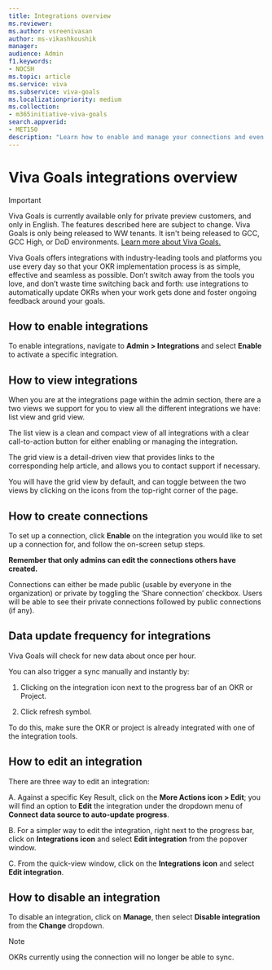 ```yaml
---
title: Integrations overview
ms.reviewer: 
ms.author: vsreenivasan
author: ms-vikashkoushik
manager: 
audience: Admin
f1.keywords:
- NOCSH
ms.topic: article
ms.service: viva
ms.subservice: viva-goals
ms.localizationpriority: medium
ms.collection:  
- m365initiative-viva-goals  
search.appverid:
- MET150
description: "Learn how to enable and manage your connections and even request an integration"
---
```


# Viva Goals integrations overview

> [!IMPORTANT] 
> Viva Goals is currently available only for private preview customers, and only in English. The features described here are subject to change. Viva Goals is only being released to WW tenants. It isn't being released to GCC, GCC High, or DoD environments. [Learn more about Viva Goals.](https://go.microsoft.com/fwlink/?linkid=2189933)

Viva Goals offers integrations with industry-leading tools and platforms you use every day so that your OKR implementation process is as simple, effective and seamless as possible. Don’t switch away from the tools you love, and don’t waste time switching back and forth: use integrations to automatically update OKRs when your work gets done and foster ongoing feedback around your goals.

## How to enable integrations 

To enable integrations, navigate to **Admin > Integrations** and select **Enable** to activate a specific integration.

## How to view integrations 

When you are at the integrations page within the admin section, there are a two views we support for you to view all the different integrations we have: list view and grid view. 

The list view is a clean and compact view of all integrations with a clear call-to-action button for either enabling or managing the integration. 

The grid view is a detail-driven view that provides links to the corresponding help article, and allows you to contact support if necessary. 

You will have the grid view by default, and can toggle between the two views by clicking on the icons from the top-right corner of the page.

## How to create connections

To set up a connection, click **Enable** on the integration you would like to set up a connection for, and follow the on-screen setup steps. 

**Remember that only admins can edit the connections others have created.** 

Connections can either be made public (usable by everyone in the organization) or private by toggling the ‘Share connection’ checkbox. Users will be able to see their private connections followed by public connections (if any).

## Data update frequency for integrations 

Viva Goals will check for new data about once per hour. 

You can also trigger a sync manually and instantly by:

1. Clicking on the integration icon next to the progress bar of an OKR or Project.

2. Click refresh symbol.

To do this, make sure the OKR or project is already integrated with one of the integration tools.

## How to edit an integration

There are three way to edit an integration:

A. Against a specific Key Result, click on the **More Actions icon > Edit**; you will find an option to **Edit** the integration under the dropdown menu of **Connect data source to auto-update progress**. 

B. For a simpler way to edit the integration, right next to the progress bar, click on **Integrations icon** and select **Edit integration** from the popover window. 

C. From the quick-view window, click on the **Integrations icon**  and select **Edit integration**.

## How to disable an integration

To disable an integration, click on **Manage**, then select **Disable integration** from the **Change** dropdown. 

> [!NOTE]
> OKRs currently using the connection will no longer be able to sync.
